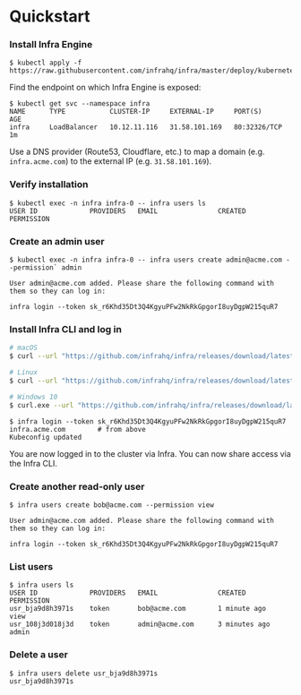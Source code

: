 # Quickstart

### Install Infra Engine

```
$ kubectl apply -f https://raw.githubusercontent.com/infrahq/infra/master/deploy/kubernetes.yaml
```

Find the endpoint on which Infra Engine is exposed:

```
$ kubectl get svc --namespace infra
NAME      TYPE           CLUSTER-IP     EXTERNAL-IP     PORT(S)        AGE
infra     LoadBalancer   10.12.11.116   31.58.101.169   80:32326/TCP   1m
```

Use a DNS provider (Route53, Cloudflare, etc.) to map a domain (e.g. `infra.acme.com`) to the external IP (e.g. `31.58.101.169`).

### Verify installation

```
$ kubectl exec -n infra infra-0 -- infra users ls
USER ID         	PROVIDERS	EMAIL              	CREATED       	PERMISSION 
```

### Create an admin user

```
$ kubectl exec -n infra infra-0 -- infra users create admin@acme.com --permission` admin

User admin@acme.com added. Please share the following command with them so they can log in:

infra login --token sk_r6Khd35Dt3Q4KgyuPFw2NkRkGpgorI8uyDgpW215quR7
```

### Install Infra CLI and log in

```bash
# macOS
$ curl --url "https://github.com/infrahq/infra/releases/download/latest/infra-darwin-$(uname -m)" --output /usr/local/bin/infra && chmod +x /usr/local/bin/infra

# Linux
$ curl --url "https://github.com/infrahq/infra/releases/download/latest/infra-linux-$(uname -m)" --output /usr/local/bin/infra && chmod +x /usr/local/bin/infra

# Windows 10
$ curl.exe --url "https://github.com/infrahq/infra/releases/download/latest/infra-windows-amd64.exe" --output infra.exe
```

```
$ infra login --token sk_r6Khd35Dt3Q4KgyuPFw2NkRkGpgorI8uyDgpW215quR7 infra.acme.com        # from above
Kubeconfig updated
```

You are now logged in to the cluster via Infra. You can now share access via the Infra CLI.

### Create another read-only user

```
$ infra users create bob@acme.com --permission view

User admin@acme.com added. Please share the following command with them so they can log in:

infra login --token sk_r6Khd35Dt3Q4KgyuPFw2NkRkGpgorI8uyDgpW215quR7
```

### List users

```
$ infra users ls
USER ID         	PROVIDERS	EMAIL              	CREATED       	PERMISSION 
usr_bja9d8h3971s    token       bob@acme.com        1 minute ago    view
usr_108j3d018j3d    token       admin@acme.com      3 minutes ago   admin
```

### Delete a user

```
$ infra users delete usr_bja9d8h3971s
usr_bja9d8h3971s
```

